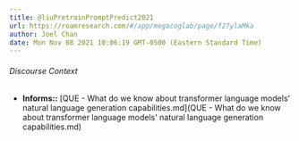 ```yaml
---
title: @liuPretrainPromptPredict2021
url: https://roamresearch.com/#/app/megacoglab/page/f27ylaMka
author: Joel Chan
date: Mon Nov 08 2021 10:06:19 GMT-0500 (Eastern Standard Time)
---
```




###### Discourse Context

- **Informs::** [QUE - What do we know about transformer language models' natural language generation capabilities.md](QUE - What do we know about transformer language models' natural language generation capabilities.md)
